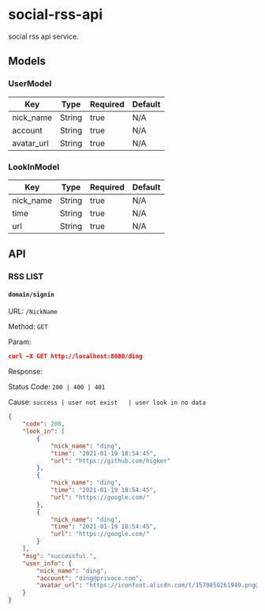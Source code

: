 # social-rss-api
social rss api service.

## Models

### UserModel

| Key             | Type   | Required | Default |
| --------------- | ------ | -------- | ------- |
| nick_name       | String | true     | N/A     |
| account         | String | true     | N/A     |
| avatar_url      | String | true    |  N/A     |


### LookInModel

| Key             | Type   | Required | Default |
| --------------- | ------ | -------- | ------- |
| nick_name       | String | true     | N/A     |
| time            | String | true     | N/A     |
| url             | String | true    |  N/A     |

## API

### RSS LIST

#### `domain/signin`

URL: `/NickName`

Method: `GET`

Param:

```json
curl —X GET http://localhost:8080/ding
```

Response:

Status Code: `200 | 400 | 401`

Cause: `success | user not exist   | user look in no data`

```json
{
    "code": 200,
    "look_in": [
        {
            "nick_name": "ding",
            "time": "2021-01-19 18:54:45",
            "url": "https://github.com/higker"
        },
        {
            "nick_name": "ding",
            "time": "2021-01-19 18:54:45",
            "url": "https://google.com/"
        },
        {
            "nick_name": "ding",
            "time": "2021-01-19 18:54:45",
            "url": "https://google.com/"
        }
    ],
    "msg": "successful.",
    "user_info": {
        "nick_name": "ding",
        "account": "ding@privoce.com",
        "avatar_url": "https://iconfont.alicdn.com/t/1570850261949.png@100h_100w.jpg"
    }
}

```

